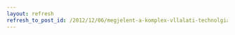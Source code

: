 ```yaml
---
layout: refresh
refresh_to_post_id: /2012/12/06/megjelent-a-komplex-vllalati-technolgia-fejleszts-mikro-kis-s-kzpvllalkozsok-szmra-kirt-plyzat
---
```

